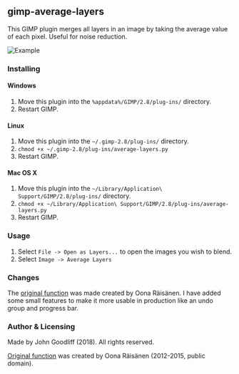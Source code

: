 ## gimp-average-layers

This GIMP plugin merges all layers in an image by taking the average value of each pixel. Useful for noise reduction.

![Example](/example.png?raw=true "Example")


### Installing

#### Windows

1. Move this plugin into the `%appdata%/GIMP/2.8/plug-ins/` directory.
2. Restart GIMP.


#### Linux

1. Move this plugin into the `~/.gimp-2.8/plug-ins/` directory.
2. `chmod +x ~/.gimp-2.8/plug-ins/average-layers.py`
3. Restart GIMP.


#### Mac OS X

1. Move this plugin into the `~/Library/Application\ Support/GIMP/2.8/plug-ins/` directory.
2. `chmod +x ~/Library/Application\ Support/GIMP/2.8/plug-ins/average-layers.py`
3. Restart GIMP.


### Usage

1. Select `File -> Open as Layers...` to open the images you wish to blend.
2. Select `Image -> Average Layers`

### Changes

The [original function][1] was made created by Oona Räisänen. I have added some small features to make it more usable in production like an undo group and progress bar.


### Author & Licensing
Made by John Goodliff (2018). All rights reserved.

[Original function][1] was created by Oona Räisänen (2012-2015, public domain).


[1]: https://github.com/windytan/gimp-average-layers
